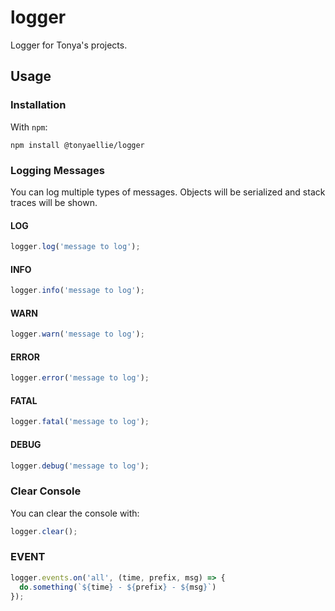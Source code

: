 # logger

Logger for Tonya's projects.

## Usage

### Installation

With `npm`:

``` text
npm install @tonyaellie/logger
```

### Logging Messages

You can log multiple types of messages. Objects will be serialized and stack traces will be shown.

#### LOG

``` js
logger.log('message to log');
```

#### INFO

``` js
logger.info('message to log');
```

#### WARN

``` js
logger.warn('message to log');
```

#### ERROR

``` js
logger.error('message to log');
```

#### FATAL

``` js
logger.fatal('message to log');
```

#### DEBUG

``` js
logger.debug('message to log');
```

### Clear Console

You can clear the console with:

``` js
logger.clear();
```

### EVENT

```js
logger.events.on('all', (time, prefix, msg) => {
  do.something(`${time} - ${prefix} - ${msg}`)
});
```
